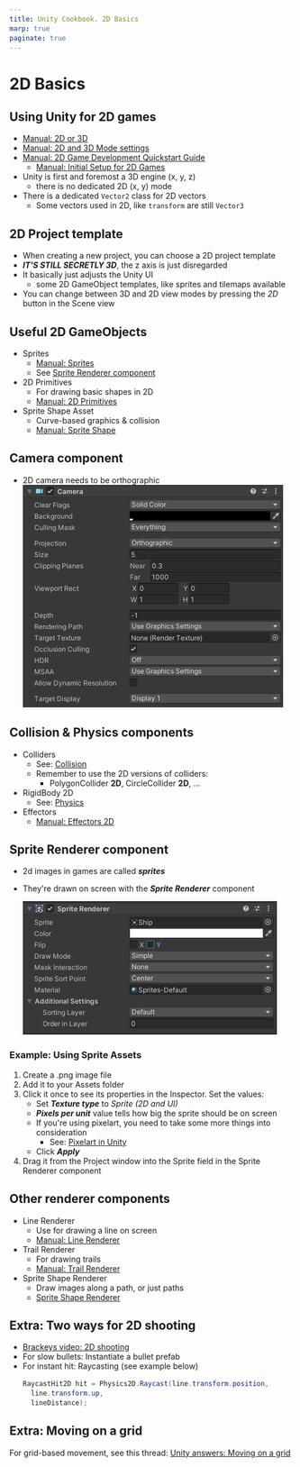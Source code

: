 ```yaml
---
title: Unity Cookbook. 2D Basics
marp: true
paginate: true
---
```

<!-- headingDivider: 3 -->
<!-- class: invert -->

# 2D Basics

## Using Unity for 2D games

* [Manual: 2D or 3D](https://docs.unity3d.com/Manual/2Dor3D.html)
* [Manual: 2D and 3D Mode settings](https://docs.unity3d.com/Manual/2DAnd3DModeSettings.html)
* [Manual: 2D Game Development Quickstart Guide](https://docs.unity3d.com/Manual/Quickstart2D.html)
  * [Manual: Initial Setup for 2D Games](https://docs.unity3d.com/Manual/Quickstart2DSetup.html)
* Unity is first and foremost a 3D engine (x, y, z)
  * there is no dedicated 2D (x, y) mode
* There is a dedicated `Vector2` class for 2D vectors
  * Some vectors used in 2D, like `transform` are still `Vector3`

## 2D Project template

* When creating a new project, you can choose a 2D project template
* ***IT'S STILL SECRETLY 3D***, the z axis is just disregarded
* It basically just adjusts the Unity UI
  * some 2D GameObject templates, like sprites and tilemaps available
* You can change between 3D and 2D view modes by pressing the *2D* button in the Scene view


## Useful 2D GameObjects

* Sprites
  * [Manual: Sprites](https://docs.unity3d.com/Manual/Sprites.html)
  * See [Sprite Renderer component](#sprite-renderer-component)
* 2D Primitives
  * For drawing basic shapes in 2D
  * [Manual: 2D Primitives](https://docs.unity3d.com/2020.3/Documentation/Manual/2DPrimitiveObjects.html)
* Sprite Shape Asset
  * Curve-based graphics & collision
  * [Manual: Sprite Shape](https://docs.unity3d.com/Packages/com.unity.2d.spriteshape@3.0/manual/index.html)

## Camera component

* 2D camera needs to be orthographic
  ![](imgs/camera.png)

## Collision & Physics components

* Colliders
  * See: [Collision](collision)
  * Remember to use the 2D versions of colliders:
    * PolygonCollider **2D**, CircleCollider **2D**, ...
* RigidBody 2D
  * See: [Physics](physics)
* Effectors
  * [Manual: Effectors 2D](https://docs.unity3d.com/Manual/Effectors2D.html)

## Sprite Renderer component

* 2d images in games are called ***sprites***
* They're drawn on screen with the ***Sprite Renderer*** component

	![](imgs/sprite-renderer.png)

### Example: Using Sprite Assets

1) Create a .png image file
2) Add it to your Assets folder
3) Click it once to see its properties in the Inspector. Set the values:
   * Set ***Texture type*** to *Sprite (2D and UI)*
   * ***Pixels per unit*** value tells how big the sprite should be on screen
   * If you're using pixelart, you need to take some more things into consideration
     * See: [Pixelart in Unity](2d-animation#pixelart-in-unity)
   * Click ***Apply***
4) Drag it from the Project window into the Sprite field in the Sprite Renderer component

## Other renderer components

* Line Renderer
  * Use for drawing a line on screen
  * [Manual: Line Renderer](https://docs.unity3d.com/Manual/class-LineRenderer.html)
* Trail Renderer
  * For drawing trails
  * [Manual: Trail Renderer](https://docs.unity3d.com/Manual/class-TrailRenderer.html)
* Sprite Shape Renderer
  * Draw images along a path, or just paths
  * [Sprite Shape Renderer](https://docs.unity3d.com/Manual/class-SpriteShapeRenderer.html)

## Extra: Two ways for 2D shooting
<!-- backgroundColor: #5d275d -->

* [Brackeys video: 2D shooting](https://www.youtube.com/watch?v=wkKsl1Mfp5M)
* For slow bullets: Instantiate a bullet prefab
* For instant hit: Raycasting (see example below)
  ```c#
  RaycastHit2D hit = Physics2D.Raycast(line.transform.position,
    line.transform.up,
    lineDistance);
  ```

## Extra: Moving on a grid

For grid-based movement, see this thread: [Unity answers: Moving on a grid](https://answers.unity.com/questions/1760651/how-to-make-a-grid-movement-tile-per-tile-1.html)